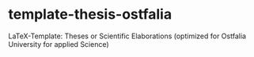 # template-thesis-ostfalia
LaTeX-Template: Theses or Scientific Elaborations (optimized for Ostfalia University for applied Science)
